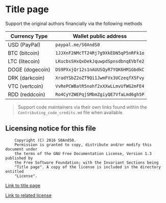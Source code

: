 # Title page

Support the original authors financially via the following methods

 Currency Type   | Wallet public address
-----------------|-----------------------
 USD (PayPal)    | `paypal.me/S0AndS0`
 BTC (bitcoin)   | `1JJXnF2NMcTT24Rj7g9XkEDN5qP5nRFk1o`
 LTC (litecoin)  | `LKucbsSHxQxDekJquwpdSpnsdbnqEVbTe2`
 DOGE (dogecoin) | `DS9PXxjQr12s1nAUUSQyR7YQK6HM1GbdkC`
 DRK (darkcoin)  | `XradYSbZ2oZT9Qi1JwmFVx3UCzeqfX5Fvy`
 VTC (vertcoin)  | `VvRePCWBatR5nohf2xXXwLLmvUfWG2mFE4`
 RDD (reddcoin)  | `Ro4CyYZWEPqjSMbmZgiyQE7VfaLmd6gh5P`

> Support code maintainers via their own links found within the
> `Contributing_code_credits.md` file when available.

## Licensing notice for this file

```
    Copyright (C) 2016 S0AndS0.
    Permission is granted to copy, distribute and/or modify this document under
    the terms of the GNU Free Documentation License, Version 1.3 published by
    the Free Software Foundation; with the Invariant Sections being
    "Title page". A copy of the license is included in the directory entitled
    "License".
```

[Link to title page](Contributing_Financially.md)

[Link to related license](../Licenses/GNU_FDLv1.3_Documentation.md)
